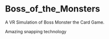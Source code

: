 # Boss_of_the_Monsters

A VR Simulation of Boss Monster the Card Game. 

Amazing snapping technology
